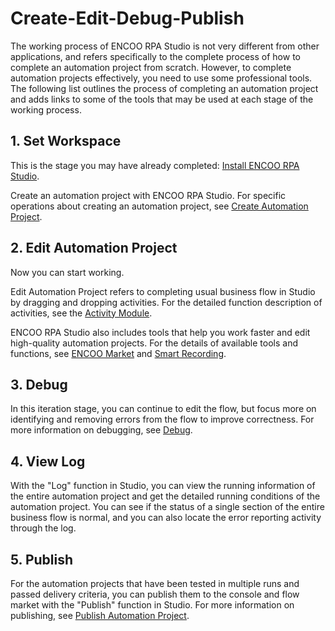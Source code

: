 # Create-Edit-Debug-Publish

The working process of ENCOO RPA Studio is not very different from other applications, and refers specifically to the complete process of how to complete an automation project from scratch. However, to complete automation projects effectively, you need to use some professional tools. The following list outlines the process of completing an automation project and adds links to some of the tools that may be used at each stage of the working process.

## 1\. Set Workspace

This is the stage you may have already completed: [Install ENCOO RPA Studio](../quickStart/Installation.md?_v=v2020.4).

Create an automation project with ENCOO RPA Studio. For specific operations about creating an automation project, see [Create Automation Project](CreateProject.md?_v=v2020.4).

## 2\. Edit Automation Project

Now you can start working.

Edit Automation Project refers to completing usual business flow in Studio by dragging and dropping activities. For the detailed function description of activities, see the [Activity Module](../../Activities/README.md?_v=v2020.4).

ENCOO RPA Studio also includes tools that help you work faster and edit high-quality automation projects. For the details of available tools and functions, see [ENCOO Market](../market/Market.md?_v=v2020.4) and [Smart Recording](developProject/Recording/Recording.md?_v=v2020.4).

<!-- ![编辑器自动化项目](https://docimages.blob.core.chinacloudapi.cn/images/Studio/workingProcess/writeProject.png) -->
## 3\. Debug

In this iteration stage, you can continue to edit the flow, but focus more on identifying and removing errors from the flow to improve correctness. For more information on debugging, see [Debug](Debugging/Debugging.md?_v=v2020.4).

<!-- ![调试](https://docimages.blob.core.chinacloudapi.cn/images/Studio/workingProcess/debugProject.png) -->
## 4\. View Log

With the "Log" function in Studio, you can view the running information of the entire automation project and get the detailed running conditions of the automation project. You can see if the status of a single section of the entire business flow is normal, and you can also locate the error reporting activity through the log.

<!-- ![查看日志](https://docimages.blob.core.chinacloudapi.cn/images/Studio/workingProcess/viewLog.png) -->
## 5\. Publish

For the automation projects that have been tested in multiple runs and passed delivery criteria, you can publish them to the console and flow market with the "Publish" function in Studio. For more information on publishing, see [Publish Automation Project](PublishProject.md?_v=v2020.4).

<!-- ![发布](https://docimages.blob.core.chinacloudapi.cn/images/Studio/workingProcess/publishProject.png) -->
